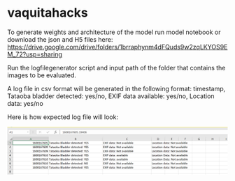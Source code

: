 # vaquitahacks

To generate weights and architecture of the model run model notebook or download the json and H5 files here: https://drive.google.com/drive/folders/1brraphynm4dFQuds9w2zqLKYOS9EM_72?usp=sharing

Run the logfilegenerator script and input path of the folder that contains the images to be evaluated.

A log file in csv format will be generated in the following format: timestamp, Tataoba bladder detected: yes/no, EXIF data available: yes/no, Location data: yes/no

Here is how expected log file will look:

![Screenshot](output_file_screenshot.png)
